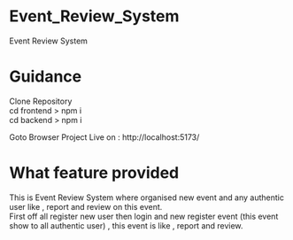 # Event_Review_System
 Event Review System

# Guidance
 Clone Repository <br />
 cd frontend > npm i <br />
 cd backend > npm i <br />

 Goto Browser Project Live on : http://localhost:5173/

# What feature provided
 This is Event Review System where organised new event and any authentic user like , report and review on this event. <br />
 First off all register new user then login and new register event (this event show to all authentic user) , 
 this event is like , report and review.
